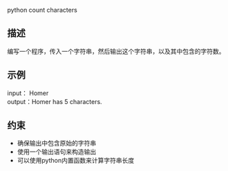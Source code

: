 python
count characters
  
## 描述
编写一个程序，传入一个字符串，然后输出这个字符串，以及其中包含的字符数。  
  
## 示例  
input： Homer  
output：Homer has 5 characters.  
  
## 约束  

 - 确保输出中包含原始的字符串
 - 使用一个输出语句来构造输出
 - 可以使用python内置函数来计算字符串长度

